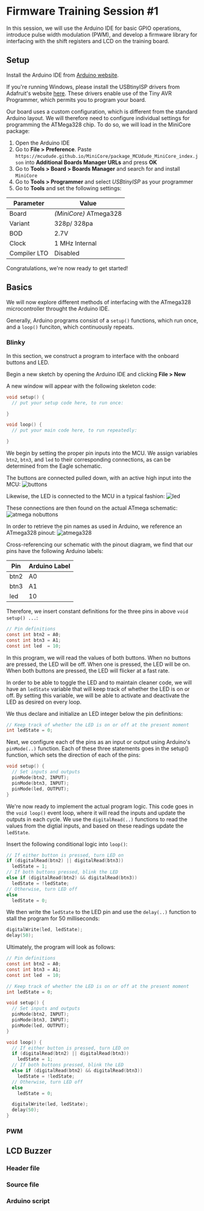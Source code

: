 # Firmware Training Session #1
In this session, we will use the Arduino IDE for basic GPIO operations,
introduce pulse width modulation (PWM), and develop a firmware library for
interfacing with the shift registers and LCD on the training board.

## Setup
Install the Arduino IDE from 
[Arduino website](https://www.arduino.cc/en/Main/Software).

If you're running Windows, please install the USBtinyISP drivers from
Adafruit's website [here](https://learn.adafruit.com/usbtinyisp/drivers). These
drivers enable use of the Tiny AVR Programmer, which permits you to program your
board.

Our board uses a custom configuration, which is different from the standard
Arduino layout. We will therefore need to configure individual settings for
programming the ATMega328 chip. To do so, we will load in the MiniCore package:
1. Open the Arduino IDE
2. Go to **File > Preference**. Paste 
`https://mcudude.github.io/MiniCore/package_MCUdude_MiniCore_index.json` 
into **Additional Boards Manager URLs** and press **OK**
3. Go to **Tools > Board > Boards Manager** and search for and install 
`MiniCore`
4. Go to **Tools > Programmer** and select *USBtinyISP* as your programmer
5. Go to **Tools** and set the following settings:

| Parameter | Value |
|---|---|
| Board | *(MiniCore)* ATmega328 |
| Variant | 328p/ 328pa |
| BOD | 2.7V |
| Clock | 1 MHz Internal |
| Compiler LTO | Disabled |

Congratulations, we're now ready to get started!

## Basics
We will now explore different methods of interfacing with the ATmega328
microcontroller throught the Arduino IDE.

Generally, Arduino programs consist of a `setup()` functions, which run once,
and a `loop()` funciton, which continuously repeats.

### Blinky
In this section, we construct a program to interface with the onboard buttons
and LED. 

Begin a new sketch by opening the Arduino IDE and clicking **File > New**

A new window will appear with the following skeleton code:
```C
void setup() {
  // put your setup code here, to run once:

}

void loop() {
  // put your main code here, to run repeatedly:

}
```

We begin by setting the proper pin inputs into the MCU. We assign variables
`btn2`, `btn3`, and `led` to their corresponding connections, as can be
determined from the Eagle schematic. 

The buttons are connected pulled down, with an active high input into the MCU:
![buttons](images/buttons_pinout.PNG)

Likewise, the LED is connected to the MCU in a typical fashion:
![led](images/led_pinout.PNG)

These connections are then found on the actual ATmega schematic:
![atmega nobuttons](images/atmega_basics_pinout.PNG)

In order to retrieve the pin names as used in Arduino, we reference an ATmega328
pinout: ![atmega328](atmega328.png)

Cross-referencing our schematic with the pinout diagram, we find that our pins
have the following Arduino labels:

| Pin | Arduino Label |
| --- | --- |
| btn2 | A0 |
| btn3 | A1 |
| led | 10 |

Therefore, we insert constant definitions for the three pins in above 
`void setup() ...`:

```C
// Pin definitions
const int btn2 = A0;
const int btn3 = A1;
const int led  = 10;
```

In this program, we will read the values of both buttons. When no buttons are
pressed, the LED will be off. When one is pressed, the LED will be on. When both
buttons are pressed, the LED will flicker at a fast rate.

In order to be able to toggle the LED and to maintain cleaner code, we will have
an `ledState` variable that will keep track of whether the LED is on or off. By
setting this variable, we will be able to activate and deactivate the LED as
desired on every loop.

We thus declare and initialize an LED integer below the pin definitions:
```C
// Keep track of whether the LED is on or off at the present moment
int ledState = 0;
```

Next, we configure each of the pins as an input or output using Arduino's
`pinMode(..)` function. Each of these three statements goes in the setup()
function, which sets the direction of each of the pins:

```C
void setup() {
  // Set inputs and outputs
  pinMode(btn2, INPUT);
  pinMode(btn3, INPUT);
  pinMode(led, OUTPUT);
}
```
We're now ready to implement the actual program logic. This code goes in the
`void loop()` event loop, where it will read the inputs and update the outputs
in each cycle. We use the `digitalRead(..)` functions to read the values from
the digtial inputs, and based on these readings update the `ledState`.

Insert the following conditional logic into `loop()`:

```C
// If either button is pressed, turn LED on
if (digitalRead(btn2) || digitalRead(btn3))
  ledState = 1;
// If both buttons pressed, blink the LED
else if (digitalRead(btn2) && digitalRead(btn3))
  ledState = !ledState;
// Otherwise, turn LED off
else
  ledState = 0;
```

We then write the `ledState` to the LED pin and use the `delay(..)` function to
stall the program for 50 milliseconds:

```C
digitalWrite(led, ledState);
delay(50);
```

Ultimately, the program will look as follows:

```C
// Pin definitions
const int btn2 = A0;
const int btn3 = A1;
const int led  = 10;

// Keep track of whether the LED is on or off at the present moment
int ledState = 0;

void setup() {
  // Set inputs and outputs
  pinMode(btn2, INPUT);
  pinMode(btn3, INPUT);
  pinMode(led, OUTPUT);
}

void loop() {
  // If either button is pressed, turn LED on
  if (digitalRead(btn2) || digitalRead(btn3))
    ledState = 1;
  // If both buttons pressed, blink the LED
  else if (digitalRead(btn2) && digitalRead(btn3))
    ledState = !ledState;
  // Otherwise, turn LED off
  else
    ledState = 0;

  digitalWrite(led, ledState);
  delay(50);
}
```


### PWM

## LCD Buzzer

### Header file
### Source file
### Arduino script
